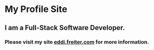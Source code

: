 <h1 align="left">My Profile Site</h1>
<h2 align="left">I am a Full-Stack Software Developer.</h2>
<h3 align="left">Please visit my site <a href="https://eddi.freiter.com">eddi.freiter.com</a> for more information.</h3>